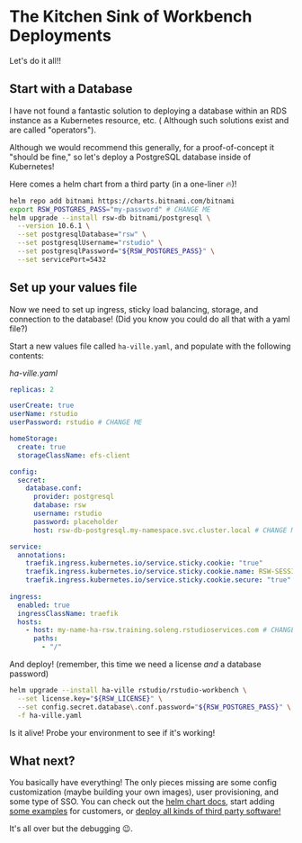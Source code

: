 # The Kitchen Sink of Workbench Deployments

Let's do it all!!

## Start with a Database

I have not found a fantastic solution to deploying a database within an RDS instance as a Kubernetes resource, etc. (
Although such solutions exist and are called "operators").

Although we would recommend this generally, for a proof-of-concept it "should be fine," so let's deploy a PostgreSQL
database inside of Kubernetes!

Here comes a helm chart from a third party (in a one-liner 🔥)!

```bash
helm repo add bitnami https://charts.bitnami.com/bitnami
export RSW_POSTGRES_PASS="my-password" # CHANGE ME
helm upgrade --install rsw-db bitnami/postgresql \
  --version 10.6.1 \
  --set postgresqlDatabase="rsw" \
  --set postgresqlUsername="rstudio" \
  --set postgresqlPassword="${RSW_POSTGRES_PASS}" \
  --set servicePort=5432
```

## Set up your values file

Now we need to set up ingress, sticky load balancing, storage, and connection to the database! (Did you know you could
do all that with a yaml file?)

Start a new values file called `ha-ville.yaml`, and populate with the following contents:

_ha-ville.yaml_
```yaml
replicas: 2

userCreate: true
userName: rstudio
userPassword: rstudio # CHANGE ME

homeStorage:
  create: true
  storageClassName: efs-client

config:
  secret:
    database.conf:
      provider: postgresql
      database: rsw
      username: rstudio
      password: placeholder
      host: rsw-db-postgresql.my-namespace.svc.cluster.local # CHANGE ME!

service:
  annotations:
    traefik.ingress.kubernetes.io/service.sticky.cookie: "true"
    traefik.ingress.kubernetes.io/service.sticky.cookie.name: RSW-SESSION-COOKIE
    traefik.ingress.kubernetes.io/service.sticky.cookie.secure: "true"
    
ingress:
  enabled: true
  ingressClassName: traefik
  hosts:
    - host: my-name-ha-rsw.training.soleng.rstudioservices.com # CHANGE ME!
      paths:
        - "/"
```

And deploy! (remember, this time we need a license _and_ a database password)

```bash
helm upgrade --install ha-ville rstudio/rstudio-workbench \
  --set license.key="${RSW_LICENSE}" \
  --set config.secret.database\.conf.password="${RSW_POSTGRES_PASS}" \
  -f ha-ville.yaml
```

Is it alive! Probe your environment to see if it's working!

## What next?

You basically have everything! The only pieces missing are some config customization (maybe building your own images),
user provisioning, and some type of SSO. You can check out
the [helm chart docs](https://github.com/rstudio/helm/tree/main/charts/rstudio-workbench), start
adding [some examples](https://github.com/rstudio/helm/tree/main/examples) for customers,
or [deploy all kinds of third party software!](https://artifacthub.io/)

It's all over but the debugging 😉.
